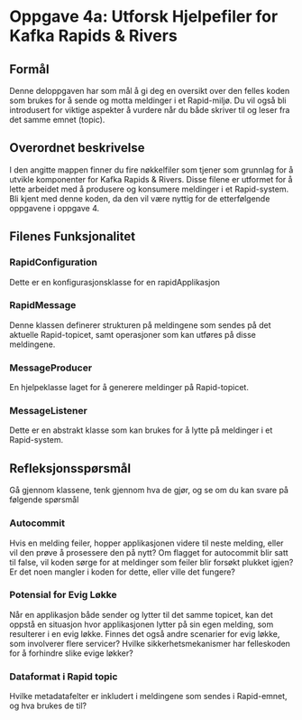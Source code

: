 # Oppgave 4a: Utforsk Hjelpefiler for Kafka Rapids & Rivers

## Formål
Denne deloppgaven har som mål å gi deg en oversikt over den felles koden som brukes for å sende og motta meldinger i et Rapid-miljø. 
Du vil også bli introdusert for viktige aspekter å vurdere når du både skriver til og leser fra det samme emnet (topic).

## Overordnet beskrivelse
I den angitte mappen finner du fire nøkkelfiler som tjener som grunnlag for å utvikle komponenter for Kafka Rapids & Rivers. 
Disse filene er utformet for å lette arbeidet med å produsere og konsumere meldinger i et Rapid-system. 
Bli kjent med denne koden, da den vil være nyttig for de etterfølgende oppgavene i oppgave 4.

## Filenes Funksjonalitet

### RapidConfiguration
Dette er en konfigurasjonsklasse for en rapidApplikasjon

### RapidMessage
Denne klassen definerer strukturen på meldingene som sendes på det aktuelle Rapid-topicet, samt operasjoner som kan utføres på disse meldingene.

### MessageProducer
En hjelpeklasse laget for å generere meldinger på Rapid-topicet.

### MessageListener
Dette er en abstrakt klasse som kan brukes for å lytte på meldinger i et Rapid-system.

## Refleksjonsspørsmål
Gå gjennom klassene, tenk gjennom hva de gjør, og se om du kan svare på følgende spørsmål

### Autocommit
Hvis en melding feiler, hopper applikasjonen videre til neste melding, eller vil den prøve å prosessere den på nytt?
Om flagget for autocommit blir satt til false, vil koden sørge for at meldinger som feiler blir forsøkt plukket igjen? Er det noen mangler i koden for dette, eller ville det fungere?

### Potensial for Evig Løkke
Når en applikasjon både sender og lytter til det samme topicet, kan det oppstå en situasjon hvor applikasjonen lytter på sin egen melding, som resulterer i en evig løkke. 
Finnes det også andre scenarier for evig løkke, som involverer flere servicer? 
Hvilke sikkerhetsmekanismer har felleskoden for å forhindre slike evige løkker?

### Dataformat i Rapid topic
Hvilke metadatafelter er inkludert i meldingene som sendes i Rapid-emnet, og hva brukes de til?
